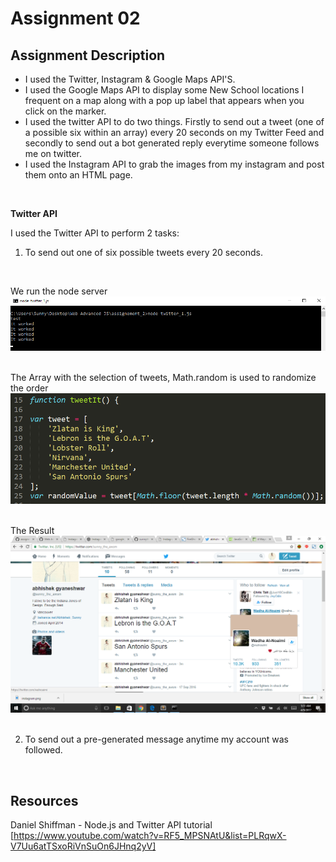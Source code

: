 # Assignment 02


## Assignment Description
* I used the Twitter, Instagram & Google Maps API'S. 
* I used the Google Maps API to display some New School locations I frequent on a map along with a pop up label that appears when you click on the marker.
* I used the twitter API to do two things. Firstly to send out a tweet (one of a possible six within an array) every 20 seconds on my Twitter Feed and secondly to send out a bot generated reply everytime someone follows me on twitter.
* I used the Instagram API to grab the images from my instagram and post them onto an HTML page.
<br/>

**Twitter API**

I used the Twitter API to perform 2 tasks:

1. To send out one of six possible tweets every 20 seconds. 
<br/>

We run the node server
![Alt text](https://github.com/Web-Advanced-Spring-2017/assignment-02-sunnythedude/blob/master/img/command%20line.png)         
<br/>

The Array with the selection of tweets, Math.random is used to randomize the order
![Alt text](https://github.com/Web-Advanced-Spring-2017/assignment-02-sunnythedude/blob/master/img/tweets_array.png)
<br/><br/>

The Result
![Alt text](https://github.com/Web-Advanced-Spring-2017/assignment-02-sunnythedude/blob/master/img/tweets.png)
<br/><br/>

2. To send out a pre-generated message anytime my account was followed. 
<br/>

## Resources
Daniel Shiffman - Node.js and Twitter API tutorial [https://www.youtube.com/watch?v=RF5_MPSNAtU&list=PLRqwX-V7Uu6atTSxoRiVnSuOn6JHnq2yV]
